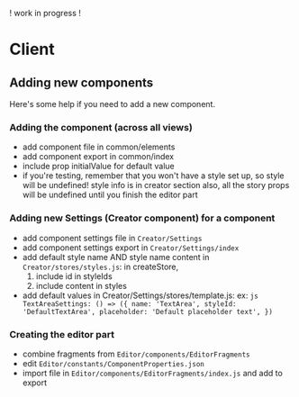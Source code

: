 ! work in progress !
# Client
## Adding new components
Here's some help if you need to add a new component.
### Adding the component (across all views)
- add component file in common/elements
- add component export in common/index
- include prop initialValue for default value
- if you're testing, remember that you won't have a style set up, so style will be undefined! style info is in creator section
	also, all the story props will be undefined until you finish the editor part
### Adding new Settings (Creator component) for a component
- add component settings file in `Creator/Settings`
- add component settings export in `Creator/Settings/index`
- add default style name AND style name content in `Creator/stores/styles.js`: in createStore,
    1. include id in styleIds
    2. include content in styles
- add default values in Creator/Settings/stores/template.js: 
ex:
		```js
		TextAreaSettings: () => ({
			name: 'TextArea',
			styleId: 'DefaultTextArea',
			placeholder: 'Default placeholder text',
		})
		```
### Creating the editor part
- combine fragments from `Editor/components/EditorFragments`
- edit `Editor/constants/ComponentProperties.json`
- import file in `Editor/components/EditorFragments/index.js` and add to export